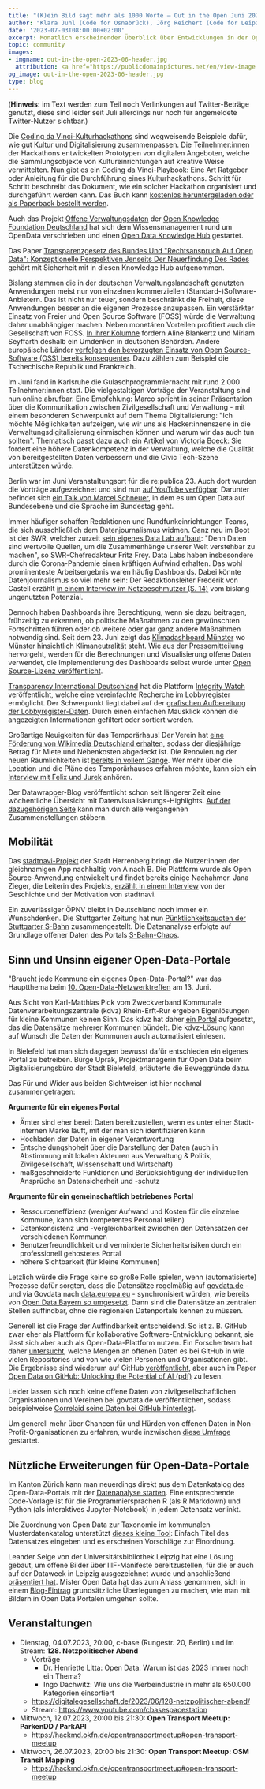 ```yaml
---
title: "(K)ein Bild sagt mehr als 1000 Worte – Out in the Open Juni 2023"
author: "Klara Juhl (Code for Osnabrück), Jörg Reichert (Code for Leipzig) et al."
date: '2023-07-03T08:00:00+02:00'
excerpt: Monatlich erscheinender Überblick über Entwicklungen in der Open Data und Civic Tech Szene
topic: community
images:
- imgname: out-in-the-open-2023-06-header.jpg
  attribution: <a href="https://publicdomainpictures.net/en/view-image.php?image=11886&picture=open-sign">Foto</a> von <a href="https://publicdomainpictures.net/en/browse-author.php?a=12320">Maita Ru</a> auf <a href="https://publicdomainpictures.net">publicdomainpictures.net</a>
og_image: out-in-the-open-2023-06-header.jpg
type: blog
---
```


(**Hinweis:** im Text werden zum Teil noch Verlinkungen auf Twitter-Beträge genutzt, diese sind leider seit Juli allerdings nur noch für angemeldete Twitter-Nutzer sichtbar.)

Die [Coding da Vinci-Kulturhackathons](https://codingdavinci.de/) sind wegweisende Beispiele dafür, wie gut Kultur und Digitalisierung zusammenpassen. Die Teilnehmer:innen der Hackathons entwickelten Prototypen von digitalen Angeboten, welche die Sammlungsobjekte von Kultureinrichtungen auf kreative Weise vermittelten. Nun gibt es ein Coding da Vinci-Playbook: Eine Art Ratgeber oder Anleitung für die Durchführung eines Kulturhackathons. Schritt für Schritt beschreibt das Dokument, wie ein solcher Hackathon organisiert und durchgeführt werden kann. Das Buch kann [kostenlos heruntergeladen oder als Paperback bestellt werden](https://www.degruyter.com/document/doi/10.1515/9783111085883/html).

Auch das Projekt [Offene Verwaltungsdaten](https://okfn.de/projekte/opendata/) der [Open Knowledge Foundation Deutschland](https://okfn.de/) hat sich dem Wissensmanagement rund um OpenData verschrieben und einen [Open Data Knowledge Hub](https://opendata.okfn.de/) gestartet.

Das Paper [Transparenzgesetz des Bundes Und "Rechtsanspruch Auf Open Data": Konzeptionelle Perspektiven Jenseits Der Neuerfindung Des Rades](https://papers.ssrn.com/sol3/papers.cfm?abstract_id=4492439) gehört mit Sicherheit mit in diesen Knowledge Hub aufgenommen.

Bislang stammen die in der deutschen Verwaltungslandschaft genutzten Anwendungen meist nur von einzelnen kommerziellen (Standard-)Software-Anbietern. Das ist nicht nur teuer, sondern beschränkt die Freiheit, diese Anwendungen besser an die eigenen Prozesse anzupassen. Ein verstärkter Einsatz von Freier und Open Source Software (FOSS) würde die Verwaltung daher unabhängiger machen. Neben monetären Vorteilen profitiert auch die Gesellschaft von FOSS. [In ihrer Kolumne](https://netzpolitik.org/2023/oeffentliches-geld-oeffentliches-gut-freie-und-offene-software-zum-standard-in-der-verwaltung-machen/) fordern Aline Blankertz und Miriam Seyffarth deshalb ein Umdenken in deutschen Behörden.
Andere europäische Länder [verfolgen den bevorzugten Einsatz von Open Source-Software (OSS) bereits konsequenter](https://maik-aussendorf.de/2023/06/mehr-open-source-in-der-verwaltung-gutachten-zeigt-moeglichkeiten-auf/). Dazu zählen zum Beispiel die Tschechische Republik und Frankreich.

Im Juni fand in Karlsruhe die Gulaschprogrammiernacht mit rund 2.000 Teilnehmer:innen statt. Die vielgestaltigen Vorträge der Veranstaltung sind nun [online abrufbar](https://media.ccc.de/b/conferences/gpn/gpn21). Eine Empfehlung: Marco spricht [in seiner Präsentation](https://media.ccc.de/v/gpn21-199-hack-your-government-warum-verwaltungsdigitalisierung-nicht-ohne-zivilgesellschaft-geht#t=25) über die Kommunikation zwischen Zivilgesellschaft und Verwaltung - mit einem besonderen Schwerpunkt auf dem Thema Digitalisierung: "Ich möchte Möglichkeiten aufzeigen, wie wir uns als Hacker:innenszene in die Verwaltungsdigitalisierung einmischen können und warum wir das auch tun sollten".
Thematisch passt dazu auch ein [Artikel von Victoria Boeck](https://www.oeffentliche-it.de/-/wie-die-verwaltung-civic-tech-mit-open-data-besser-unterstuetzen-kann): Sie fordert eine höhere Datenkompetenz in der Verwaltung, welche die Qualität von bereitgestellten Daten verbessern und die Civic Tech-Szene unterstützen würde.

Berlin war im Juni Veranstaltungsort für die re:publica 23. Auch dort wurden die Vorträge aufgezeichnet und sind nun [auf YouTube verfügbar](https://www.youtube.com/watch?v=KreiuxXFhrQ&list=PLAR_6-tD7IZWUKTU4nkDoKmzGTSocVAAx&index=5). Darunter befindet sich [ein Talk von Marcel Schneuer](https://www.youtube.com/watch?v=1vBNAZayYa8), in dem es um Open Data auf Bundesebene und die Sprache im Bundestag geht.

Immer häufiger schaffen Redaktionen und Rundfunkeinrichtungen Teams, die sich ausschließlich dem Datenjournalismus widmen. Ganz neu im Boot ist der SWR, welcher zurzeit [sein eigenes Data Lab aufbaut](https://www.dwdl.de/nachrichten/93447/data_lab_swr_baut_team_fuer_datenjournalismus_auf/): "Denn Daten sind wertvolle Quellen, um die Zusammenhänge unserer Welt verstehbar zu machen", so SWR-Chefredakteur Fritz Frey. Data Labs haben insbesondere durch die Corona-Pandemie einen kräftigen Aufwind erhalten. Das wohl prominenteste Arbeitsergebnis waren häufig Dashboards. Dabei könnte Datenjournalismus so viel mehr sein: Der Redaktionsleiter Frederik von Castell erzählt [in einem Interview im Netzbeschmutzer (S. 14)](https://t.co/TAar7HdjmF) vom bislang ungenutzten Potenzial.

Dennoch haben Dashboards ihre Berechtigung, wenn sie dazu beitragen, frühzeitig zu erkennen, ob politische Maßnahmen zu den gewünschten Fortschritten führen oder ob weitere oder gar ganz andere Maßnahmen notwendig sind. Seit dem 23. Juni zeigt das [Klimadashboard Münster](https://klimadashboard.ms/) wo Münster hinsichtlich Klimaneutralität steht. Wie aus der [Pressemitteilung](https://www.stadt-muenster.de/aktuelles/pm-details?1131956) hervorgeht, werden für die Berechnungen und Visualisierung offene Daten verwendet, die Implementierung des Dashboards selbst wurde unter [Open Source-Lizenz veröffentlicht](https://gitlab.opencode.de/smart-city-muenster/klimadashboard-muenster/).

[Transparency International Deutschland](https://www.transparency.de/) hat die Plattform [Integrity Watch](https://integritywatch.transparency.de/) veröffentlicht, welche eine vereinfachte Recherche im Lobbyregister ermöglicht. Der Schwerpunkt liegt dabei auf der [grafischen Aufbereitung der Lobbyregister-Daten](https://twitter.com/transparency_de/status/1669688056117379072?s=20). Durch einen einfachen Mausklick können die angezeigten Informationen gefiltert oder sortiert werden.

Großartige Neuigkeiten für das Temporärhaus! Der Verein hat [eine Förderung von Wikimedia Deutschland erhalten](https://twitter.com/WikimediaDE/status/1670809797669666819?s=20), sodass der diesjährige Betrag für Miete und Nebenkosten abgedeckt ist. Die Renovierung der neuen Räumlichkeiten ist [bereits in vollem Gange](https://twitter.com/temporaerhaus/status/1670441456958414849?s=20). Wer mehr über die Location und die Pläne des Temporärhauses erfahren möchte, kann sich ein [Interview mit Felix und Jurek](https://freefm.de/artikel/lokaltermin-nr-91-das-tempor%C3%A4rhaus) anhören.

Der Datawrapper-Blog veröffentlicht schon seit längerer Zeit eine wöchentliche Übersicht mit Datenvisualisierungs-Highlights. [Auf der dazugehörigen Seite](https://blog.datawrapper.de/category/data-vis-dispatch/) kann man durch alle vergangenen Zusammenstellungen stöbern.

## Mobilität
Das [stadtnavi-Projekt](https://stadtnavi.de/) der Stadt Herrenberg bringt die Nutzer:innen der gleichnamigen App nachhaltig von A nach B. Die Plattform wurde als Open Source-Anwendung entwickelt und findet bereits einige Nachahmer. Jana Zieger, die Leiterin des Projekts, [erzählt in einem Interview](https://reset.org/interview-stadtnavi-herrenberg-lokal-vernetzt-fuer-eine-gruene-mobilitaet/) von der Geschichte und der Motivation von stadtnavi.

Ein zuverlässiger ÖPNV bleibt in Deutschland noch immer ein Wunschdenken. Die Stuttgarter Zeitung hat nun [Pünktlichkeitsquoten der Stuttgarter S-Bahn](https://www.stuttgarter-zeitung.de/inhalt.s-bahn-chaos-in-stuttgart-daten-zeigen-wie-stark-die-zuege-wirklich-verspaetet-sind.c575e5de-b78b-4418-933c-bd2334f11168.html) zusammengestellt. Die Datenanalyse erfolgte auf Grundlage offener Daten des Portals [S-Bahn-Chaos](https://s-bahn-chaos.de/).

## Sinn und Unsinn eigener Open-Data-Portale
"Braucht jede Kommune ein eigenes Open-Data-Portal?" war das Hauptthema beim [10. Open-Data-Netzwerktreffen](https://www.bertelsmann-stiftung.de/de/unsere-projekte/daten-fuer-die-gesellschaft/projektnachrichten/10-open-data-netzwerktreffen-2300613) am 13. Juni. 

Aus Sicht von Karl-Matthias Pick vom Zweckverband Kommunale Datenverarbeitungszentrale (kdvz) Rhein-Erft-Rur ergeben Eigenlösungen für kleine Kommunen keinen Sinn. Das kdvz hat daher [ein Portal](https://offenedaten.kdvz-frechen.de/search) aufgesetzt, das die Datensätze mehrerer Kommunen bündelt. Die kdvz-Lösung kann auf Wunsch die Daten der Kommunen auch automatisiert einlesen. 

In Bielefeld hat man sich dagegen bewusst dafür entschieden ein eigenes Portal zu betreiben. Bürge Uprak, Projektmanagerin für Open Data beim Digitalisierungsbüro der Stadt Bielefeld, erläuterte die Beweggründe dazu. 

Das Für und Wider aus beiden Sichtweisen ist hier nochmal zusammengetragen:

**Argumente für ein eigenes Portal**
 * Ämter sind eher bereit Daten bereitzustellen, wenn es unter einer Stadt-internen Marke läuft, mit der man sich identifizieren kann
 * Hochladen der Daten in eigener Verantwortung
 * Entscheidungshoheit über die Darstellung der Daten (auch in Abstimmung mit lokalen Akteuren aus Verwaltung & Politik, Zivilgesellschaft, Wissenschaft und Wirtschaft)
 * maßgeschneiderte Funktionen und Berücksichtigung der individuellen Ansprüche an Datensicherheit und -schutz

**Argumente für ein gemeinschaftlich betriebenes Portal**
 * Ressourceneffizienz (weniger Aufwand und Kosten für die einzelne Kommune, kann sich kompetentes Personal teilen)
 * Datenkonsistenz und -vergleichbarkeit zwischen den Datensätzen der verschiedenen Kommunen
 * Benutzerfreundlichkeit und verminderte Sicherheitsrisiken durch ein professionell gehostetes Portal
 * höhere Sichtbarkeit (für kleine Kommunen)

Letzlich würde die Frage keine so große Rolle spielen, wenn (automatisierte) Prozesse dafür sorgten, dass die Datensätze regelmäßig auf [govdata.de](https://www.govdata.de/) - und via Govdata nach [data.europa.eu](https://data.europa.eu/) - synchronisiert würden, wie bereits von [Open Data Bayern so umgesetzt](https://twitter.com/ByteBayern/status/1673961870649180161). Dann sind die Datensätze an zentralen Stellen auffindbar, ohne die regionalen Datenportale kennen zu müssen.

Generell ist die Frage der Auffindbarkeit entscheidend. So ist z. B. GitHub zwar eher als Plattform für kollaborative Software-Entwicklung bekannt, sie lässt sich aber auch als Open-Data-Plattform nutzen. Ein Forscherteam hat daher [untersucht](https://arxiv.org/abs/2306.06191), welche Mengen an offenen Daten es bei GitHub in wie vielen Repositories und von wie vielen Personen und Organisationen gibt. Die Ergebnisse sind wiederum auf GitHub [veröffentlicht](https://github.com/github/open-data-on-github), aber auch im Paper [Open Data on GitHub: Unlocking the Potential of AI (pdf)](https://arxiv.org/pdf/2306.06191) zu lesen.

Leider lassen sich noch keine offene Daten von zivilgesellschaftlichen Organisationen und Vereinen bei govdata.de veröffentlichen, sodass beispielweise [Correlaid seine Daten bei GitHub hinterlegt](https://twitter.com/ameisen_strasse/status/1670758704080117760).

Um generell mehr über Chancen für und Hürden von offenen Daten in Non-Profit-Organisationen zu erfahren, wurde inzwischen [diese Umfrage](https://umfrageupdate.bertelsmann-stiftung.de/159398) gestartet.

## Nützliche Erweiterungen für Open-Data-Portale
Im Kanton Zürich kann man neuerdings direkt aus dem Datenkatalog des Open-Data-Portals mit der [Datenanalyse starten](https://openzh.github.io/starter-code-openZH/). Eine entsprechende Code-Vorlage ist für die Programmiersprachen R (als R Markdown) und Python (als interaktives Jupyter-Notebook) in jedem Datensatz verlinkt.

Die Zuordnung von Open Data zur Taxonomie im kommunalen Musterdatenkatalog unterstützt [dieses kleine Tool](https://huggingface.co/spaces/and-effect/Musterdatenkatalog): Einfach Titel des Datensatzes eingeben und es erscheinen Vorschläge zur Einordnung.

Leander Seige von der Universitätsbibliothek Leipzig hat eine Lösung gebaut, um offene Bilder über IIIF-Manifeste bereitzustellen, für die er auch auf der Dataweek in Leipzig ausgezeichnet wurde und anschließend [präsentiert hat](https://youtu.be/_XohikUZRE4?t=10546). Mister Open Data hat das zum Anlass genommen, sich in einem [Blog-Eintrag](https://open-north.de/blog/2023-06-28_bilder/) grundsätzliche Überlegungen zu machen, wie man mit Bildern in Open Data Portalen umgehen sollte.

## Veranstaltungen
  * Dienstag, 04.07.2023, 20:00, c-base (Rungestr. 20, Berlin) und im Stream: **128. Netzpolitischer Abend**
    * Vorträge
      * Dr. Henriette Litta: Open Data: Warum ist das 2023 immer noch ein Thema?
      * Ingo Dachwitz: Wie uns die Werbeindustrie in mehr als 650.000 Kategorien einsortiert
    * https://digitalegesellschaft.de/2023/06/128-netzpolitischer-abend/
    * Stream: https://www.youtube.com/cbasespacestation
  * Mittwoch, 12.07.2023, 20:00 bis 21:30: **Open Transport Meetup: ParkenDD / ParkAPI**
    * https://hackmd.okfn.de/opentransportmeetup#open-transport-meetup
  * Mittwoch, 26.07.2023, 20:00 bis 21:30: **Open Transport Meetup: OSM Transit Mapping**
    * https://hackmd.okfn.de/opentransportmeetup#open-transport-meetup
